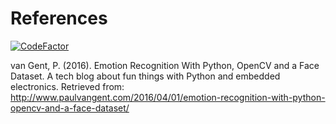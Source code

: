 # References

<a href="https://www.codefactor.io/repository/github/hermino/analysis-emotions"><img src="https://www.codefactor.io/repository/github/hermino/analysis-emotions/badge" alt="CodeFactor" /></a>
  
van Gent, P. (2016). Emotion Recognition With Python, OpenCV and a Face Dataset. A tech blog about fun things with Python and embedded electronics. Retrieved from:
http://www.paulvangent.com/2016/04/01/emotion-recognition-with-python-opencv-and-a-face-dataset/

